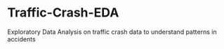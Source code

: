 # Traffic-Crash-EDA
Exploratory Data Analysis on traffic crash data to understand patterns in accidents 
